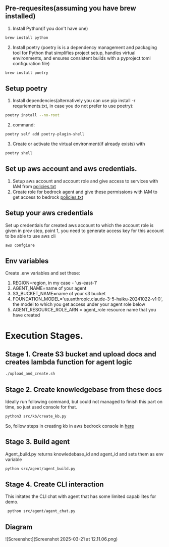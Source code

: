 ## Pre-requesites(assuming you have brew installed)
1. Install Python(if you don't have one) 
```sh
brew install python
 ``` 
2. Install poetry (poetry is is a dependency management and packaging tool for Python that simplifies project setup, handles virtual environments, and ensures consistent builds with a pyproject.toml configuration file)
```sh
brew install poetry
 ``` 

## Setup poetry

1. Install dependencies(alternatively you can use pip install -r requriements.txt, in case you do not prefer to use poetry): 
```sh
poetry install --no-root
 ```   
2. command:
```sh 
poetry self add poetry-plugin-shell
 ```   

3. Create or activate the virtual environment(if already exists) with 
```sh 
poetry shell 
 ```  
## Set up aws account and aws credentials. 
1. Setup aws account and account role and give access to services  with IAM from [policies.txt](policies.txt)
2. Create role for bedrock agent and give these permissions with IAM to get access to bedrock [policies.txt](policies.txt)


## Setup your aws credentials
Set up credentials for created aws account to which the account role is given in prev step, point 1, you need to generate access key for this account to be able to use aws cli 
```sh 
aws confgiure 
  ``` 

## Env variables 
Create .env variables and set these:
1. REGION=region, in my case - 'us-east-1'
2. AGENT_NAME=name of your agent
3. S3_BUCKET_NAME=name of your s3 bucket
4. FOUNDATION_MODEL='us.anthropic.claude-3-5-haiku-20241022-v1:0', the model to which you get access under your agent role below
5. AGENT_RESOURCE_ROLE_ARN = agent_role resource name that you have created 

# Execution Stages. 

## Stage 1. Create S3 bucket and upload docs and creates lambda function for agent logic
```sh 
./upload_and_create.sh
 ``` 
## Stage 2. Create knowledgebase from these docs 

Ideally run following command, but could not managed to finish this part on time, so just used console for that.
```sh 
python3 src/kb/create_kb.py 
 ``` 
So, follow steps in creating kb in aws bedrock console in [here](kb_console.txt)

## Stage 3. Build agent 
Agent_build.py returns knowledebase_id and agent_id and sets them as env variable
```sh 
python src/agent/agent_build.py 
 ```

## Stage 4. Create CLI interaction
This initates the CLI chat with agent that has some limited capabilites for demo.
```sh 
 python src/agent/agent_chat.py
  ```

## Diagram 
![Screenshot](Screenshot 2025-03-21 at 12.11.06.png)




